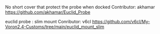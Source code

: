 No short cover that protect the probe when docked
Contributor: akhamar
https://github.com/akhamar/Euclid_Probe

euclid probe : slim mount
Conributor: v6cl
https://github.com/v6cl/My-Voron2.4-Customs/tree/main/euclid_mount_slim
